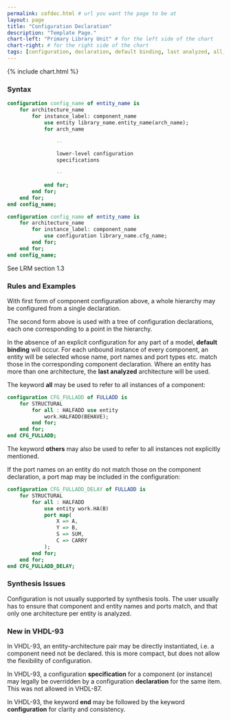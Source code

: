 ```yaml
---
permalink: cofdec.html # url you want the page to be at
layout: page
title: "Configuration Declaration"
description: "Template Page."
chart-left: "Primary Library Unit" # for the left side of the chart
chart-right: # for the right side of the chart
tags: [configuration, declaration, default binding, last analyzed, all, others, specification, declaration, end]
---
```


{% include chart.html %}

<h3 class="text-hr"><span>Syntax</span></h3>

```vhdl
configuration config_name of entity_name is
    for architecture_name
        for instance_label: component_name
            use entity library_name.entity_name(arch_name);
            for arch_name

                --

                lower-level configuration
                specifications

                --

            end for;
        end for;
    end for;
end config_name;
```

```vhdl
configuration config_name of entity_name is
    for architecture_name
        for instance_label: component_name
            use configuration library_name.cfg_name;
        end for;
    end for;
end config_name;
```
See LRM section 1.3

<h3 class="text-hr"><span>Rules and Examples</span></h3>

With first form of component configuration above, a whole hierarchy may be configured from a single declaration.

The second form above is used with a tree of configuration declarations, each one corresponding to a point in the hierarchy.

In the absence of an explicit configuration for any part of a model, __default binding__ will occur. For each unbound instance of every component, an entity will be selected whose name, port names and port types etc. match those in the corresponding component declaration. Where an entity has more than one architecture, the __last analyzed__ architecture will be used.

The keyword __all__ may be used to refer to all instances of a component:
```vhdl
configuration CFG_FULLADD of FULLADD is
    for STRUCTURAL
        for all : HALFADD use entity
            work.HALFADD(BEHAVE);
        end for;
    end for;
end CFG_FULLADD;
```

The keyword __others__ may also be used to refer to all instances not explicitly mentioned.

If the port names on an entity do not match those on the component declaration, a port map may be included in the configuration:
```vhdl
configuration CFG_FULLADD_DELAY of FULLADD is
    for STRUCTURAL
        for all : HALFADD
            use entity work.HA(B)
            port map(
                X => A,
                Y => B,
                S => SUM,
                C => CARRY
            );
        end for;
    end for;
end CFG_FULLADD_DELAY;
```

<h3 class="text-hr"><span>Synthesis Issues</span></h3>

Configuration is not usually supported by synthesis tools. The user usually has to ensure that component and entity names and ports match, and that only one architecture per entity is analyzed.

<h3 class="text-hr"><span>New in VHDL-93</span></h3>

In VHDL-93, an entity-architecture pair may be directly instantiated, i.e. a component need not be declared. this is more compact, but does not allow the flexibility of configuration.

In VHDL-93, a configuration __specification__ for a component (or instance) may legally be overridden by a configuration __declaration__ for the same item. This was not allowed in VHDL-87.

In VHDL-93, the keyword __end__ may be followed by the keyword __configuration__ for clarity and consistency.
